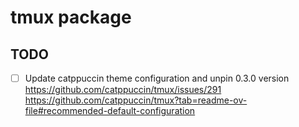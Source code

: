 # tmux package

## TODO

- [ ] Update catppuccin theme configuration and unpin 0.3.0 version
    https://github.com/catppuccin/tmux/issues/291
    https://github.com/catppuccin/tmux?tab=readme-ov-file#recommended-default-configuration
